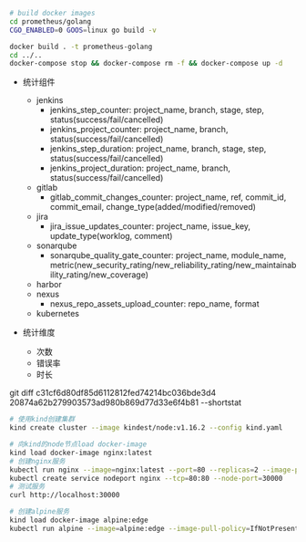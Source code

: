 ```bash
# build docker images
cd prometheus/golang
CGO_ENABLED=0 GOOS=linux go build -v

docker build . -t prometheus-golang
cd ../..
docker-compose stop && docker-compose rm -f && docker-compose up -d
```

- 统计组件

  - jenkins
    - jenkins_step_counter: project_name, branch, stage, step, status(success/fail/cancelled)
    - jenkins_project_counter: project_name, branch, status(success/fail/cancelled)
    - jenkins_step_duration: project_name, branch, stage, step, status(success/fail/cancelled)
    - jenkins_project_duration: project_name, branch, status(success/fail/cancelled)
  - gitlab
    - gitlab_commit_changes_counter: project_name, ref, commit_id, commit_email, change_type(added/modified/removed)
  - jira
    - jira_issue_updates_counter: project_name, issue_key, update_type(worklog, comment)
  - sonarqube
    - sonarqube_quality_gate_counter: project_name, module_name, metric(new_security_rating/new_reliability_rating/new_maintainability_rating/new_coverage)
  - harbor
  - nexus
    - nexus_repo_assets_upload_counter: repo_name, format
  - kubernetes

- 统计维度

  - 次数
  - 错误率
  - 时长


git diff c31cf6d80df85d6112812fed74214bc036bde3d4 20874a62b279903573ad980b869d77d33e6f4b81 --shortstat

```bash
# 使用kind创建集群
kind create cluster --image kindest/node:v1.16.2 --config kind.yaml

# 向kind的node节点load docker-image
kind load docker-image nginx:latest
# 创建nginx服务
kubectl run nginx --image=nginx:latest --port=80 --replicas=2 --image-pull-policy=IfNotPresent --labels=app=nginx
kubectl create service nodeport nginx --tcp=80:80 --node-port=30000
# 测试服务
curl http://localhost:30000

# 创建alpine服务
kind load docker-image alpine:edge
kubectl run alpine --image=alpine:edge --image-pull-policy=IfNotPresent --command -- tail -f /dev/null
```
